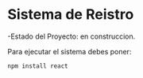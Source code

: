 <h1>Sistema de Reistro</h1>

-Estado del Proyecto: en construccion.

Para ejecutar el sistema debes poner:

```npm install react```
